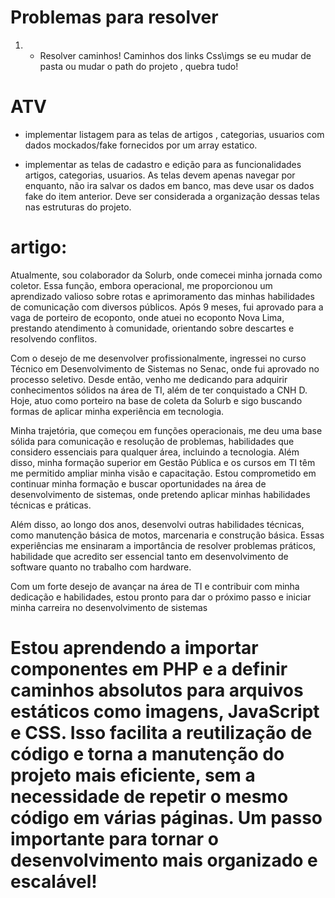 # Problemas para resolver 


1. - Resolver caminhos!  Caminhos dos links Css\imgs
se eu mudar de pasta ou mudar o path do projeto , quebra tudo!



# ATV

- implementar listagem para as telas de artigos ,
categorias, usuarios com 
dados mockados/fake fornecidos por um array estatico. 

- implementar as telas de cadastro e edição para as funcionalidades artigos, categorias, usuarios. As telas devem apenas navegar por enquanto, não ira salvar os dados em banco, mas deve usar os dados fake do item anterior. Deve ser considerada a organização dessas telas nas estruturas do projeto.





#  artigo:

Atualmente, sou colaborador da Solurb, onde comecei minha jornada como coletor. Essa função, embora operacional, me proporcionou um aprendizado valioso sobre rotas e aprimoramento das minhas habilidades de comunicação com diversos públicos. Após 9 meses, fui aprovado para a vaga de porteiro de ecoponto, onde atuei no ecoponto Nova Lima, prestando atendimento à comunidade, orientando sobre descartes e resolvendo conflitos.

Com o desejo de me desenvolver profissionalmente, ingressei no curso Técnico em Desenvolvimento de Sistemas no Senac, onde fui aprovado no processo seletivo. Desde então, venho me dedicando para adquirir conhecimentos sólidos na área de TI, além de ter conquistado a CNH D. Hoje, atuo como porteiro na base de coleta da Solurb e sigo buscando formas de aplicar minha experiência em tecnologia.

Minha trajetória, que começou em funções operacionais, me deu uma base sólida para comunicação e resolução de problemas, habilidades que considero essenciais para qualquer área, incluindo a tecnologia. Além disso, minha formação superior em Gestão Pública e os cursos em TI têm me permitido ampliar minha visão e capacitação. Estou comprometido em continuar minha formação e buscar oportunidades na área de desenvolvimento de sistemas, onde pretendo aplicar minhas habilidades técnicas e práticas.

Além disso, ao longo dos anos, desenvolvi outras habilidades técnicas, como manutenção básica de motos, marcenaria e construção básica. Essas experiências me ensinaram a importância de resolver problemas práticos, habilidade que acredito ser essencial tanto em desenvolvimento de software quanto no trabalho com hardware.

Com um forte desejo de avançar na área de TI e contribuir com minha dedicação e habilidades, estou pronto para dar o próximo passo e iniciar minha carreira no desenvolvimento de sistemas





# Estou aprendendo a importar componentes em PHP e a definir caminhos absolutos para arquivos estáticos como imagens, JavaScript e CSS. Isso facilita a reutilização de código e torna a manutenção do projeto mais eficiente, sem a necessidade de repetir o mesmo código em várias páginas. Um passo importante para tornar o desenvolvimento mais organizado e escalável!
